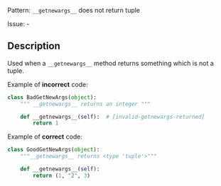 Pattern: `__getnewargs__` does not return tuple

Issue: -

## Description

Used when a `__getnewargs__` method returns something which is not a tuple.

Example of **incorrect** code:

```python
class BadGetNewArgs(object):
    """ __getnewargs__ returns an integer """

    def __getnewargs__(self):  # [invalid-getnewargs-returned]
        return 1
```

Example of **correct** code:

```python
class GoodGetNewArgs(object):
    """__getnewargs__ returns <type 'tuple'>"""

    def __getnewargs__(self):
        return (1, "2", 3)
```